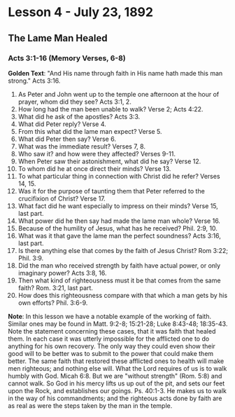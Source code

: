 # Lesson 4 - July 23, 1892
## The Lame Man Healed
### Acts 3:1-16 (Memory Verses, 6-8)

**Golden Text**: "And His name through faith in His name hath made this man strong." Acts 3:16.

1. As Peter and John went up to the temple one afternoon at the hour of prayer, whom did they see? Acts 3:1, 2.
2. How long had the man been unable to walk? Verse 2; Acts 4:22.
3. What did he ask of the apostles? Acts 3:3.
4. What did Peter reply? Verse 4.
5. From this what did the lame man expect? Verse 5.
6. What did Peter then say? Verse 6.
7. What was the immediate result? Verses 7, 8.
8. Who saw it? and how were they affected? Verses 9-11.
9. When Peter saw their astonishment, what did he say? Verse 12.
10. To whom did he at once direct their minds? Verse 13.
11. To what particular thing in connection with Christ did he refer? Verses 14, 15.
12. Was it for the purpose of taunting them that Peter referred to the crucifixion of Christ? Verse 17.
13. What fact did he want especially to impress on their minds? Verse 15, last part.
14. What power did he then say had made the lame man whole? Verse 16.
15. Because of the humility of Jesus, what has he received? Phil. 2:9, 10.
16. What was it that gave the lame man the perfect soundness? Acts 3:16, last part.
17. Is there anything else that comes by the faith of Jesus Christ? Rom 3:22; Phil. 3:9.
18. Did the man who received strength by faith have actual power, or only imaginary power? Acts 3:8, 16.
19. Then what kind of righteousness must it be that comes from the same faith? Rom. 3:21, last part.
20. How does this righteousness compare with that which a man gets by his own efforts? Phil. 3:6-9.

**Note**: In this lesson we have a notable example of the working of faith. Similar ones may be found in Matt. 9:2-8; 15:21-28; Luke 8:43-48; 18:35-43. Note the statement concerning these cases, that it was faith that healed them. In each case it was utterly impossible for the afflicted one to do anything for his own recovery. The only way they could even show their good will to be better was to submit to the power that could make them better. The same faith that restored these afflicted ones to health will make men righteous; and nothing else will. What the Lord requires of us is to walk humbly with God. Micah 6:8. But we are "without strength" (Rom. 5:8) and cannot walk. So God in his mercy lifts us up out of the pit, and sets our feet upon the Rock, and establishes our goings. Ps. 40:1-3. He makes us to walk in the way of his commandments; and the righteous acts done by faith are as real as were the steps taken by the man in the temple.